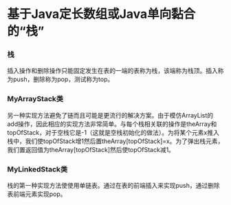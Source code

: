 # 基于Java定长数组或Java单向黏合的“栈”

### 栈

插入操作和删除操作只能固定发生在表的一端的表称为栈，该端称为栈顶。插入称为push，删除称为pop，测试称为top。

### MyArrayStack类

另一种实现方法避免了链而且可能是更流行的解决方案。由于模仿ArrayList的add操作，因此相应的实现方法非常简单。与每个栈相关联的操作是theArray和topOfStack，对于空栈它是-1（这就是空栈初始化的做法）。为将某个元素x推入栈中，我们使topOfStack增1然后置theArray[topOfStack]=x。为了弹出栈元素，我们置返回值为theArray[topOfStack]然后使topOfStack减1。

### MyLinkedStack类

栈的第一种实现方法使使用单链表。通过在表的前端插入来实现push，通过删除表前端元素实现pop。


